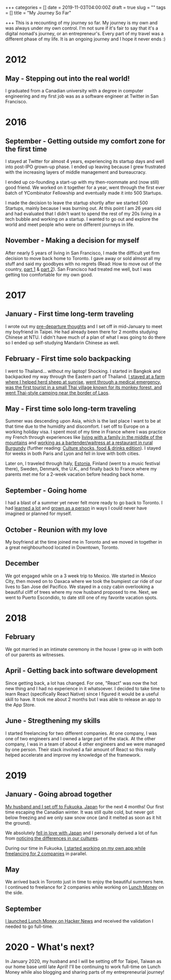 +++
categories = []
date = 2019-11-03T04:00:00Z
draft = true
slug = ""
tags = []
title = "My Journey So Far"

+++
This is a recounting of my journey so far. My journey is my own and was always under my own control. I'm not sure if it's fair to say that it's a digital nomad's journey, or an entrepreneur's. Every part of my travel was a different phase of my life. It is an ongoing journey and I hope it never ends :)

# 2012

## May - Stepping out into the real world!

I graduated from a Canadian university with a degree in computer engineering and my first job was as a software engineer at Twitter in San Francisco.

# 2016

## September - Getting outside my comfort zone for the first time

I stayed at Twitter for almost 4 years, experiencing its startup days and well into post-IPO grown-up phase. I ended up leaving because I grew frustrated with the increasing layers of middle management and bureaucracy.

I ended up co-founding a start-up with my then-roommate and (now still) good friend. We worked on it together for a year, went through the first ever batch of YCombinator Fellowship and eventually made it into 500 Startups.

I made the decision to leave the startup shortly after we started 500 Startups, mainly because I was burning out. At this point I am 26 years old and had evaluated that I didn't want to spend the rest of my 20s living in a tech bubble and working on a startup. I wanted to go out and explore the world and meet people who were on different journeys in life.

## November - Making a decision for myself

After nearly 5 years of living in San Francisco, I made the difficult yet firm decision to move back home to Toronto. I gave away or sold almost all my stuff and said my goodbyes with no regrets (Read: How to move out of the country, [part 1](https://lunchbag.ca/how-to-move-out-of-the-country-pt-1/) & [part 2](https://lunchbag.ca/how-to-move-out-of-the-country-pt-2/)). San Francisco had treated me well, but I was getting too comfortable for my own good.

# 2017

## January - First time long-term traveling

I wrote out my [pre-departure thoughts](https://lunchbag.ca/pre-departure-thoughts/) and I set off in mid-January to meet my boyfriend in Taipei. He had already been there for 2 months studying Chinese at NTU. I didn't have much of a plan of what I was going to do there so I ended up self-studying Mandarin Chinese as well.

## February - First time solo backpacking

I went to Thailand... without my laptop! Shocking. I started in Bangkok and backpacked my way through the Eastern part of Thailand. [I stayed at a farm where I helped herd sheep at sunrise](https://lunchbag.ca/thailand-2-week-update/), [went through a medical emergency](https://lunchbag.ca/traveling-when-things-don-t-go-as-planned/), [was the first tourist in a small Thai village known for its monkey forest, and went Thai-style camping near the border of Laos](https://lunchbag.ca/thailand/).

## May - First time solo long-term traveling

Summer was descending upon Asia, which is the last place I want to be at that time due to the humidity and discomfort. I set off to Europe on a working holiday visa. I spent most of my time in France where I was practice my French through experiences like [living with a family in the middle of the mountains](https://lunchbag.ca/lunchbag-in-france-living-in-the-mountains/) and [working as a bartender/waitress at a restaurant in rural Burgundy](https://lunchbag.ca/france-dinner-service/) (further reading: [Culture shocks, food & drinks edition](https://lunchbag.ca/lunchbag-in-france-culture-shocks-food-drinks-edition/)). I stayed for weeks in both Paris and Lyon and fell in love with both cities.

Later on, I traveled through Italy, [Estonia](https://lunchbag.ca/lunchbag-in-estonia-a-truly-underrated-gem/), Finland (went to a music festival there), Sweden, Denmark, the U.K., and finally back to France where my parents met me for a 2-week vacation before heading back home.

## September - Going home

I had a blast of a summer yet never felt more ready to go back to Toronto. I had [learned a lot](https://lunchbag.ca/checking-in-things-i-ve-learned/) and [grown as a person](https://lunchbag.ca/why-i-quit-my-job-to-go-on-a-sabbatical/) in ways I could never have imagined or planned for myself.

## October - Reunion with my love

My boyfriend at the time joined me in Toronto and we moved in together in a great neighbourhood located in Downtown, Toronto.

## December

We got engaged while on a 3 week trip to Mexico. We started in Mexico City, then moved on to Oaxaca where we took the bumpiest car ride of our lives to San Jose del Pacifico. We stayed in a cozy cabin overlooking a beautiful cliff of trees where my now husband proposed to me. Next, we went to Puerto Escondido, to date still one of my favorite vacation spots.

# 2018

## February

We got married in an intimate ceremony in the house I grew up in with both of our parents as witnesses.

## April - Getting back into software development

Since getting back, a lot has changed. For one, "React" was now the hot new thing and I had no experience in it whatsoever. I decided to take time to learn React (specifically React Native) since I figured it would be a useful skill to have. It took me about 2 months but I was able to release an app to the App Store.

## June - Stregthening my skills

I started freelancing for two different companies. At one company, I was one of two engineers and I owned a large part of the stack. At the other company, I was in a team of about 4 other engineers and we were managed by one person. Their stack involved a fair amount of React so this really helped accelerate and improve my knowledge of the framework.

# 2019

## January - Going abroad together

[My husband and I set off to Fukuoka, Japan](https://lunchbag.ca/greetings-from-fukuoka/) for the next 4 months! Our first time escaping the Canadian winter. It was still quite cold, but never got below freezing and we only saw snow once (and it melted as soon as it hit the ground).

We absolutely [fell in love with Japan](https://lunchbag.ca/fukuoka/) and I personally derived a lot of fun from [noticing the differences in our cultures](https://lunchbag.ca/fukuoka-culture-shock/).

During our time in Fukuoka, [I started working on my own app while freelancing for 2 companies](https://lunchbag.ca/lunch-money/) in parallel.

## May

We arrived back in Toronto just in time to enjoy the beautiful summers here. I continued to freelance for 2 companies while working on [Lunch Money](https://lunchmoney.app) on the side.

## September

[I launched Lunch Money on Hacker News](https://news.ycombinator.com/item?id=20811287) and received the validation I needed to go full-time.

# 2020 - What's next?

In January 2020, my husband and I will be setting off for Taipei, Taiwan as our home base until late April! I'll be continuing to work full-time on Lunch Money while also blogging and sharing parts of my entrepreneurial journey!